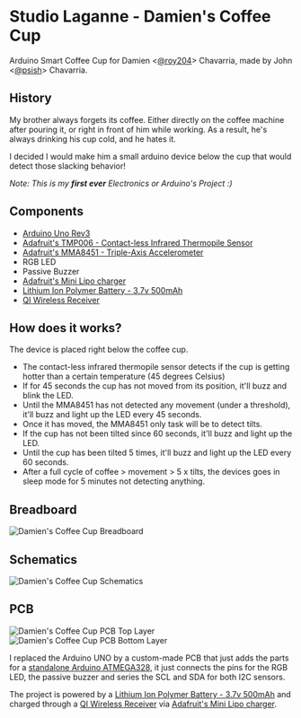 # Studio Laganne - Damien's Coffee Cup
Arduino Smart Coffee Cup for Damien <[@roy204](http://github.com/roy204)> Chavarria, made by John <[@psish](http://github.com/psish)> Chavarria.

## History
My brother always forgets its coffee. Either directly on the coffee machine after pouring it, or right in front of him while working. As a result, he's always drinking his cup cold, and he hates it.

I decided I would make him a small arduino device below the cup that would detect those slacking behavior!

*Note: This is my **first ever** Electronics or Arduino's Project :)*

## Components
- [Arduino Uno Rev3](https://store.arduino.cc/arduino-uno-rev3)
- [Adafruit's TMP006 - Contact-less Infrared Thermopile Sensor](https://www.adafruit.com/product/1296)
- [Adafruit's MMA8451 - Triple-Axis Accelerometer](https://www.adafruit.com/product/2019)
- RGB LED
- Passive Buzzer
- [Adafruit's Mini Lipo charger](https://www.adafruit.com/product/1905)
- [Lithium Ion Polymer Battery - 3.7v 500mAh](https://www.adafruit.com/product/1578)
- [QI Wireless Receiver](https://www.adafruit.com/product/1901)

## How does it works?
The device is placed right below the coffee cup.
- The contact-less infrared thermopile sensor detects if the cup is getting hotter than a certain temperature (45 degrees Celsius)
- If for 45 seconds the cup has not moved from its position, it'll buzz and blink the LED.
- Until the MMA8451 has not detected any movement (under a threshold), it'll buzz and light up the LED every 45 seconds.
- Once it has moved, the MMA8451 only task will be to detect tilts.
- If the cup has not been tilted since 60 seconds, it'll buzz and light up the LED.
- Until the cup has been tilted 5 times, it'll buzz and light up the LED every 60 seconds.
- After a full cycle of coffee > movement > 5 x tilts, the devices goes in sleep mode for 5 minutes not detecting anything.

## Breadboard
![Damien's Coffee Cup Breadboard](http://drive.psi.sh/StudioLaganne/damienscup/breadboard.png)

## Schematics
![Damien's Coffee Cup Schematics](http://drive.psi.sh/StudioLaganne/damienscup/schematics.png)

## PCB

![Damien's Coffee Cup PCB Top Layer](http://drive.psi.sh/StudioLaganne/damienscup/pcb_top.png)
![Damien's Coffee Cup PCB Bottom Layer](http://drive.psi.sh/StudioLaganne/damienscup/pcb_bottom.png)

I replaced the Arduino UNO by a custom-made PCB that just adds the parts for a [standalone Arduino ATMEGA328](https://www.arduino.cc/en/Main/Standalone), it just connects the pins for the RGB LED, the passive buzzer and series the SCL and SDA for both I2C sensors.

The project is powered by a [Lithium Ion Polymer Battery - 3.7v 500mAh](https://www.adafruit.com/product/1578) and charged through a [QI Wireless Receiver](https://www.adafruit.com/product/1901) via [Adafruit's Mini Lipo charger](https://www.adafruit.com/product/1905).
